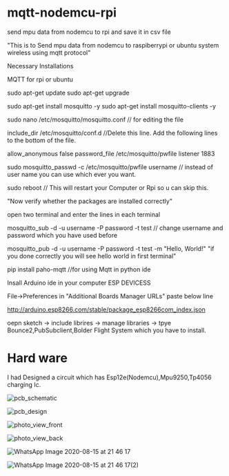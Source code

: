 # mqtt-nodemcu-rpi
send mpu data from nodemcu to rpi and save it in csv file

"This is to Send mpu data from  nodemcu to raspiberrypi or ubuntu system wireless using mqtt protocol"

Necessary Installations

MQTT for rpi or ubuntu

sudo apt-get update
sudo apt-get upgrade

sudo apt-get install mosquitto -y
sudo apt-get install mosquitto-clients -y

sudo nano /etc/mosquitto/mosquitto.conf    // for editing the file

include_dir /etc/mosquitto/conf.d   //Delete this line. Add the following lines to the bottom of the file.

allow_anonymous false
password_file /etc/mosquitto/pwfile
listener 1883

sudo mosquitto_passwd -c /etc/mosquitto/pwfile username // instead of user name you can use which ever you want.

sudo reboot                      // This will restart your Computer or Rpi so  u can skip this. 

"Now verify whether the packages are installed correctly"

open two terminal and enter the lines in each terminal

mosquitto_sub -d -u username -P password -t test  // change username and password which you have used before

mosquitto_pub -d -u username -P password -t test -m "Hello, World!" 
 "if you done correctly you will see hello world in first terminal"
 
 pip install paho-mqtt //for using Mqtt in python ide
 
 Insall Arduino ide in your computer
 ESP DEVICESS
 
 File->Preferences in "Additional Boards Manager URLs"  paste below line
 
 http://arduino.esp8266.com/stable/package_esp8266com_index.json
 
  
 oepn sketch -> include librires -> manage libraries -> tpye Bounce2,PubSubclient,Bolder Flight System which you have 
 to install.
 
  # Hard ware
   I had Designed a circuit which has Esp12e(Nodemcu),Mpu9250,Tp4056 charging Ic.
   
   
![pcb_schematic](https://user-images.githubusercontent.com/39412350/66950459-06a82200-f076-11e9-92c9-c6d478954cb2.png)

![pcb_design](https://user-images.githubusercontent.com/39412350/66950457-0445c800-f076-11e9-89a1-a84aad5dcdee.png)

![photo_view_front](https://user-images.githubusercontent.com/39412350/66950462-090a7c00-f076-11e9-8b5a-72a9500af13a.png)

![photo_view_back](https://user-images.githubusercontent.com/39412350/66950461-0871e580-f076-11e9-9d57-8e527aa55aab.png)

![WhatsApp Image 2020-08-15 at 21 46 17](https://user-images.githubusercontent.com/39412350/90316732-cd646b00-df41-11ea-9efb-a1d5c36fd012.jpeg)

![WhatsApp Image 2020-08-15 at 21 46 17(2)](https://user-images.githubusercontent.com/39412350/90316733-cfc6c500-df41-11ea-9d7a-51200bf6e7b5.jpeg)

